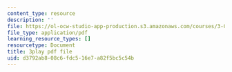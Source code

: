 ```yaml
---
content_type: resource
description: ''
file: https://ol-ocw-studio-app-production.s3.amazonaws.com/courses/3-091sc-introduction-to-solid-state-chemistry-fall-2010/d3792ab808c6fdc516e7a82f5bc5c54b_fFg4uXMpnV0.pdf
file_type: application/pdf
learning_resource_types: []
resourcetype: Document
title: 3play pdf file
uid: d3792ab8-08c6-fdc5-16e7-a82f5bc5c54b
---
```

